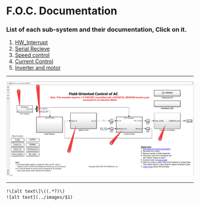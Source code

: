 # F.O.C. Documentation


### List of each sub-system and their documentation, Click on it.

1. [HW_Interrupt](./Writings/HW_Interrupt.md)
2. [Serial Recieve](./Writings/Serial_Receive.md)
3. [Speed control](./Writings/Speed_control.md)
4. [Current Control](./Writings/Current_Control.md)
5. [Inverter and motor](./Writings/InverterMotor.md)

---

![alt text](./images/image-6.png)

---

```
!\[alt text\]\((.*?)\)
![alt text](../images/$1)
```